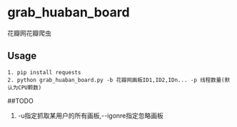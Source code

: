 # grab_huaban_board
花瓣网花瓣爬虫

## Usage
```
1. pip install requests
2. python grab_huaban_board.py -b 花瓣网画板ID1,ID2,IDn... -p 线程数量(默认为CPU颗数)

```

##TODO
1. -u指定抓取某用户的所有画板,--igonre指定忽略画板

